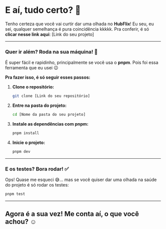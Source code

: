 # E aí, tudo certo? 👋

Tenho certeza que você vai curtir dar uma olhada no **HubFlix**! Eu seu, eu sei, qualquer semelhança é pura coincidência kkkkk.
Pra conferir, é só **clicar nesse link aqui**: [Link do seu projeto]

---

### Quer ir além? Roda na sua máquina! 🚀

É super fácil e rapidinho, principalmente se você usa o **pnpm**. Pois foi essa ferramenta que eu usei 😉

**Pra fazer isso, é só seguir esses passos:**

1.  **Clone o repositório:**
    ```bash
    git clone [Link do seu repositório]
    ```
2.  **Entre na pasta do projeto:**
    ```bash
    cd [Nome da pasta do seu projeto]
    ```
3.  **Instale as dependências com pnpm:**
    ```bash
    pnpm install
    ```
4.  **Inicie o projeto:**
    ```bash
    pnpm dev
    ```

---

### E os testes? Bora rodar! ✅

Ops! Quase me esqueci 😅... mas se você quiser dar uma olhada na saúde do projeto é só rodar os testes:

```bash
pnpm test
```

---

## Agora é a sua vez! Me conta aí, o que você achou? ☺️
